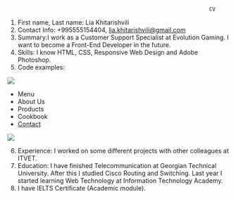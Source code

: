                                                                     CV
1.	First name, Last name: Lia Khitarishvili 
2.	Contact Info: +995555154404, lia.khitarishvili@gmail.com
3.	Summary:I work as a Customer Support Specialist at Evolution Gaming.  I want to become a Front-End Developer in the future. 
4.	Skills: I know HTML, CSS, Responsive Web Design and Adobe Photoshop.
5.	Code examples:
  <div class="winter">
      <div class="logo">
          <a href="index.html"><img src="105836403-asparagus-plant-tied-in-buagriculture-and nature-vector-de.jpg">   </a>
       </div>
       <div class="menu">
           <ul>
               <li> Menu </li>
               <li> About Us </li>
               <li> Products </li>
               <li> Cookbook </li>
               <a href="contact.html"> <li> Contact </li> </a>
           </ul>
       </div>
       <div class="language">
            <img src="download.png">
       </div>
   </div>
 
6.	Experience: I worked on some different projects with other colleagues at ITVET.
7.	Education: I have finished Telecommunication at Georgian Technical University. After this I studied Cisco Routing and Switching. Last year I started learning Web Technology at Information Technology Academy.
8.	I have IELTS Certificate (Academic module). 


